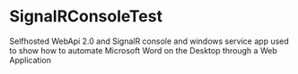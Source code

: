 # SignalRConsoleTest

Selfhosted WebApi 2.0 and SignalR console and windows service app used to show how to automate Microsoft Word on the Desktop through a Web Application
